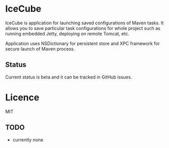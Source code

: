 # IceCube

IceCube is application for launching saved configurations of Maven tasks. It allows you to save particular task
configurations for whole project such as running embedded Jetty, deploying on remote Tomcat, etc.

Application uses NSDictionary for persistent store and XPC framework for secure launch of Maven process.

## Status
Current status is beta and it can be tracked in GitHub issues.
 
# Licence
MIT

## TODO

* currently none
